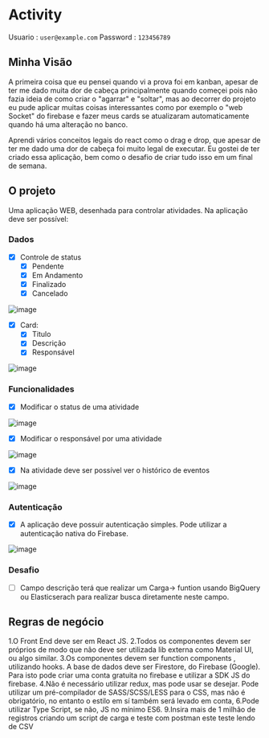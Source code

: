 # Activity

Usuario : ```user@example.com```
Password : ```123456789```

## Minha Visão

A primeira coisa que eu pensei quando vi a prova foi em kanban, apesar de ter me dado muita dor de cabeça principalmente quando começei pois não fazia ideia de como criar o "agarrar" e "soltar", mas ao decorrer do projeto eu pude aplicar muitas coisas interessantes como por exemplo o "web Socket" do firebase e fazer meus cards se atualizaram automaticamente quando há uma alteração no banco.

Aprendi vários conceitos legais do react como o drag e drop, que apesar de ter me dado uma dor de cabeça foi muito legal de executar. Eu gostei de ter criado essa aplicação, bem como o desafio de criar tudo isso em um final de semana.

## O projeto

Uma aplicação WEB, desenhada para controlar atividades.
Na aplicação deve ser possível:

### Dados

- [x] Controle de status
  - [x] Pendente
  - [x] Em Andamento
  - [x] Finalizado
  - [x] Cancelado

![image](https://user-images.githubusercontent.com/62211295/116022301-52029f80-a620-11eb-9ec0-0e8d7f14b0ca.png)


- [x] Card:
  - [x] Titulo
  - [x] Descrição
  - [x] Responsável

![image](https://user-images.githubusercontent.com/62211295/116022282-457e4700-a620-11eb-9469-ae4f142a7555.png)

### Funcionalidades

- [X] Modificar o status de uma atividade

![image](https://user-images.githubusercontent.com/62211295/116022223-27b0e200-a620-11eb-8f20-040992d9a1b3.png)

- [X] Modificar o responsável por uma atividade

![image](https://user-images.githubusercontent.com/62211295/116022250-34353a80-a620-11eb-9c3e-6d3ac0d3ced2.png)

- [X] Na atividade deve ser possível ver o histórico de eventos

![image](https://user-images.githubusercontent.com/62211295/116022357-6c3c7d80-a620-11eb-86a7-f760410c7f05.png)


### Autenticação

- [X] A aplicação deve possuir autenticação simples. Pode utilizar a autenticação nativa do Firebase.

![image](https://user-images.githubusercontent.com/62211295/116022159-051ec900-a620-11eb-806d-68269e3b0f54.png)


### Desafio

- [ ] Campo descrição terá que realizar um Carga-> funtion usando BigQuery ou Elasticserach para realizar busca diretamente neste campo.

## Regras de negócio

1.O Front End deve ser em React JS.
2.Todos os componentes devem ser próprios de modo que não deve ser utilizada lib externa como Material UI, ou algo similar.
3.Os componentes devem ser function components , utilizando hooks.
A base de dados deve ser Firestore, do Firebase (Google). Para isto pode criar uma conta gratuita no firebase e utilizar a SDK JS do firebase.
4.Não é necessário utilizar redux, mas pode usar se desejar.
Pode utilizar um pré-compilador de SASS/SCSS/LESS para o CSS, mas não é obrigatório, no entanto o estilo em sí também será levado em conta,
6.Pode utilizar Type Script, se não, JS no mínimo ES6.
9.Insira mais de 1 milhão de registros criando um script de carga e teste com postman este teste lendo de CSV
